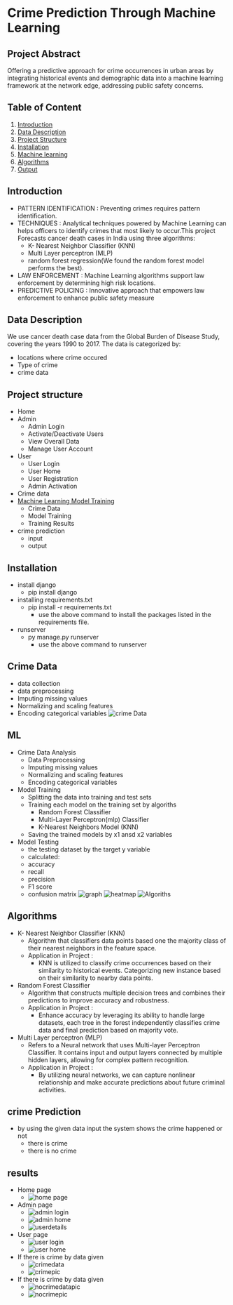 # Crime Prediction Through Machine Learning

## Project Abstract
Offering a predictive approach for crime occurrences in urban areas by integrating historical events and demographic data into a machine learning framework at the network edge, addressing public safety concerns.
## Table of Content
1. [Introduction](#Introduction)
2. [Data Description](#Data-description)
3. [Project Structure](#Project-structure)
4. [Installation](#Installation)
5. [Machine learning](#ML)
6. [Algorithms](#Algorithms)
7. [Output](#Output)



## Introduction
- PATTERN IDENTIFICATION : Preventing crimes requires pattern identification.
- TECHNIQUES : Analytical techniques powered by Machine Learning can helps officers  to identify crimes that most likely to occur.This project Forecasts cancer death cases in India using three algorithms: 
  - K- Nearest Neighbor Classifier (KNN)
  - Multi Layer perceptron (MLP)
  - random forest regression(We found the random forest model performs the best).
- LAW ENFORCEMENT : Machine Learning algorithms support law enforcement by determining high risk locations.
- PREDICTIVE POLICING : Innovative approach that empowers law enforcement to enhance public safety measure

## Data Description
We use cancer death case data from the Global Burden of Disease Study, covering the years 1990 to 2017. The data is categorized by:
- locations where crime occured
- Type of crime
- crime data

## Project structure
- Home
- Admin
  - Admin Login
  - Activate/Deactivate Users
  - View Overall Data
  - Manage User Account
- User
  - User Login
  - User Home
  - User Registration
  - Admin Activation
- Crime data 
- [Machine Learning Model Training](#ML)
  - Crime Data
  - Model Training
  - Training Results
- crime prediction
  - input
  - output

## Installation
- install django
  - pip install django
- installing requirements.txt
  - pip install -r requirements.txt
    - use the above command to install the packages listed in the requirements file.
- runserver
  - py manage.py runserver
    - use the above command to runserver

## Crime Data
- data collection
- data preprocessing
- Imputing missing values
- Normalizing and scaling features
- Encoding categorical variables
![crime Data](media/crimedataset.png)
## ML
- Crime Data Analysis
  - Data Preprocessing
  - Imputing missing values
  - Normalizing and scaling features
  - Encoding categorical variables
- Model Training
  - Splitting the data into training and test sets
  - Training each model on the training set by algoriths
    - Random Forest Classifier
    - Multi-Layer Perceptron(mlp) Classifier
    - K-Nearest Neighbors Model (KNN)
  - Saving the trained models by x1 ansd x2 variables
- Model Testing
  -  the testing dataset by the target y variable
  -  calculated:
    - accuracy
    - recall
    - precision
    - F1 score
    - confusion matrix
  ![graph](media/graph.png)
  ![heatmap](media/heatmap.png)
  ![Algoriths](media/classifieralgorithms.png)

## Algorithms
- K- Nearest Neighbor Classifier (KNN)
  - Algorithm that classifiers data points based one the majority class of  their nearest neighbors in the feature space.
  - Application in Project :
    - KNN is utilized to classify crime occurrences based on their similarity to historical events. Categorizing new instance based on their similarity to nearby data points.
- Random Forest Classifier
  - Algorithm that constructs multiple decision trees and combines their predictions to improve accuracy and robustness.
  - Application in Project :
    - Enhance accuracy by leveraging its ability to handle large datasets, each tree in the forest independently classifies crime data and final prediction based on majority vote.
- Multi Layer perceptron (MLP)
  - Refers  to a Neural network that uses Multi-layer Perceptron Classifier. It contains input and output layers connected by multiple hidden layers, allowing for complex pattern recognition.
  - Application in Project :
    - By utilizing neural networks, we can capture nonlinear relationship and make accurate predictions about future criminal activities.

## crime Prediction
  - by using the given data input the system shows the crime happened or not
    - there is crime
    - there is no crime

## results
- Home page
  - ![home page](media/crimehomepic.png)
- Admin page
  - ![admin login](media/crimeadminlognin.png)
  - ![admin home](media/crimeadminhome.png)
  - ![userdetails](media/crimeuserdetails.png)
- User page
  - ![user login](media/crimeuserlogin.png)
  - ![user home](media/crimeuserhome.png)
- If there is crime by data given
  - ![crimedata](media/crimedata.png)
  - ![crimepic](media/crimepic.png)
- If there is crime by data given
  - ![nocrimedatapic](media/nocrimedatpic.png)
  - ![nocrimepic](media/nocrimepic.png)
